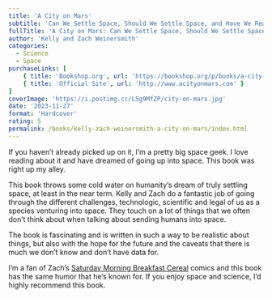 ```yaml
---
title: 'A City on Mars'
subtitle: 'Can We Settle Space, Should We Settle Space, and Have We Really Thought This Through?'
fullTitle: 'A City on Mars: Can We Settle Space, Should We Settle Space, and Have We Really Thought This Through?'
author: 'Kelly and Zach Weinersmith'
categories:
  - Science
  - Space
purchaseLinks: [
    { title: 'Bookshop.org', url: 'https://bookshop.org/p/books/a-city-on-mars-can-we-settle-space-should-we-settle-space-and-have-we-really-thought-this-through-zach-weinersmith/19777591?ean=9781984881724' },
    { title: 'Official Site', url: 'http://www.acityonmars.com' }
]
coverImage: 'https://i.postimg.cc/L5g9MfZP/city-on-mars.jpg'
date: '2023-11-27'
format: 'Hardcover'
rating: 5
permalink: /books/kelly-zach-weinersmith-a-city-on-mars/index.html
---
```


If you haven’t already picked up on it, I’m a pretty big space geek. I love reading about it and have dreamed of going up into space. This book was right up my alley.

This book throws some cold water on humanity’s dream of truly settling space, at least in the near term. Kelly and Zach do a fantastic job of going through the different challenges, technologic, scientific and legal of us as a species venturing into space. They touch on a lot of things that we often don’t think about when talking about sending humans into space.

The book is fascinating and is written in such a way to be realistic about things, but also with the hope for the future and the caveats that there is much we don’t know and don’t have data for.

I’m a fan of Zach’s [Saturday Morning Breakfast Cereal](https://www.smbc-comics.com) comics and this book has the same humor that he’s known for. If you enjoy space and science, I’d highly recommend this book.
